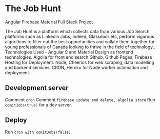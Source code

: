 # The Job Hunt

Angular Firebase Material Full Stack Project

The Job Hunt is a platform which collects data from various Job Search platforms such as Linkedin Jobs, Indeed, Glassdoor etc, perform vigorous algorithms to filter out the best opportunities and collate them together for young professionals of Canada looking to thrive in the field of technology..
Technologies Used -
Angular 9 and Material Design as frontend technologies.
Algolia for front end search
Github, Github Pages, Firebase Hosting for Deployment.
Node, Cheerios for web scraping, data modelling and backend services.
CRON, Heroku for Node worker automation and deployment.

## Development server

Comment `cron`
Comment `firebase update and delete, algolia store`
Run `comitJobs(true)` for a dev server.

## Deploy

Run `cron with comitJobs(false)`
